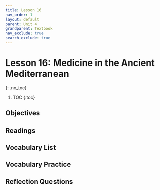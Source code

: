 ```yaml
---
title: Lesson 16
nav_order: 1
layout: default
parent: Unit 4
grandparent: Textbook
nav_exclude: true
search_exclude: true
---
```


# Lesson 16: Medicine in the Ancient Mediterranean
{: .no_toc}

1. TOC
{:toc}

## Objectives

## Readings


<!-- The implications of humoralism extended beyond health into the realms of psychology and personality. It posited that individuals could be categorized based on the predominance of certain humors, leading to the four temperamental types: sanguine (blood), choleric (yellow bile), melancholic (black bile), and phlegmatic (phlegm). This intersection of chemistry and psychology further enriched the discourse surrounding human behavior and health, encouraging early scientists and physicians to explore how different substances could influence mood and temperament. -->

## Vocabulary List

## Vocabulary Practice

## Reflection Questions